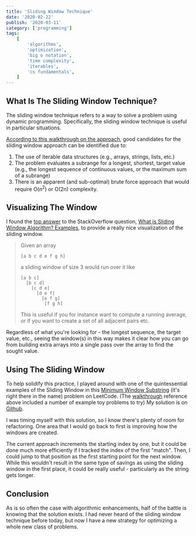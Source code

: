 ```yaml
---
title: 'Sliding Window Technique'
date: '2020-02-22'
publish: '2020-03-11'
category: ['programming']
tags:
    [
        'algorithms',
        'optimization',
        'big o notation',
        'time complexity',
        'iterables',
        'cs fundamentals',
    ]
---
```


## What Is The Sliding Window Technique?

The sliding window technique refers to a way to solve a problem using dynamic programming. Specifically, the sliding window technique is useful in particular situations.

[According to this walkthrough on the approach](https://medium.com/outco/how-to-solve-sliding-window-problems-28d67601a66), good candidates for the sliding window approach can be identified due to:

1. The use of iterable data structures (e.g., arrays, strings, lists, etc.)
2. The problem evaluates a subrange for a longest, shortest, target value (e.g., the longest sequence of continuous values, or the maximum sum of a subrange)
3. There is an apparent (and sub-optimal) brute force approach that would require O(n<sup>2</sup>) or O(2n) complexity.

## Visualizing The Window

I found the [top answer](https://stackoverflow.com/a/8269948) to the StackOverflow question, [What is Sliding Window Algorithm? Examples](https://stackoverflow.com/questions/8269916/what-is-sliding-window-algorithm-examples#8269948), to provide a really nice visualization of the sliding window.

> Given an array
>
> ```
> [a b c d e f g h]
> ```
>
> a sliding window of size 3 would run over it like
>
> ```
> [a b c]
>   [b c d]
>     [c d e]
>       [d e f]
>         [e f g]
>          [f g h]
> ```
>
> This is useful if you for instance want to compute a running average, or if you want to create a set of all adjacent pairs etc.

Regardless of what you're looking for - the longest sequence, the target value, etc., seeing the window(s) in this way makes it clear how you can go from building extra arrays into a single pass over the array to find the sought value.

## Using The Sliding Window

To help solidify this practice, I played around with one of the quintessential examples of the Sliding Window in this [Minimum Window Substring](https://leetcode.com/problems/minimum-window-substring/) (it's right there in the name) problem on LeetCode. (The [walkthrough](https://medium.com/outco/how-to-solve-sliding-window-problems-28d67601a66) reference above included a number of example toy problems to try) My solution is on [Github](https://github.com/stephencweiss/code-katas/blob/master/src/32-minimum-window-substring/minimumWindowSubstring.js).

I was timing myself with this solution, so I know there's plenty of room for refactoring. One area that I would go back to first is improving how the windows are created.

The current approach increments the starting index by one, but it could be done much more efficiently if I tracked the index of the first "match". Then, I could jump to that position as the first starting point for the next window. While this wouldn't result in the same type of savings as using the sliding window in the first place, it could be really useful - particularly as the string gets longer.

## Conclusion

As is so often the case with algorithmic enhancements, half of the battle is knowing that the solution exists. I had never heard of the sliding window technique before today, but now I have a new strategy for optimizing a whole new class of problems.
